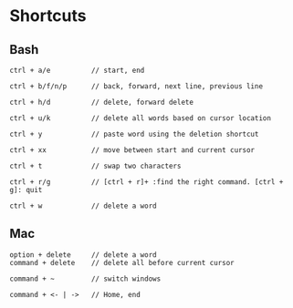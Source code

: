 # Shortcuts


## Bash

	ctrl + a/e			// start, end
	
	ctrl + b/f/n/p		// back, forward, next line, previous line 
	
	ctrl + h/d			// delete, forward delete
	
	ctrl + u/k			// delete all words based on cursor location
	
	ctrl + y			// paste word using the deletion shortcut
	
	ctrl + xx			// move between start and current cursor
	
	ctrl + t			// swap two characters
	
	ctrl + r/g			// [ctrl + r]+ :find the right command. [ctrl + g]: quit
	
	ctrl + w			// delete a word
	

## Mac
	
	option + delete		// delete a word
	command + delete	// delete all before current cursor
	
	command + ~			// switch windows
	
	command + <- | ->	// Home, end
